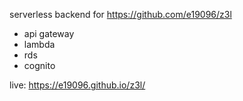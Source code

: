 serverless backend for https://github.com/e19096/z3l

- api gateway
- lambda
- rds
- cognito

live: https://e19096.github.io/z3l/
